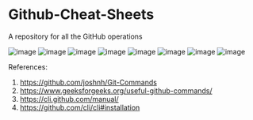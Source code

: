 # Github-Cheat-Sheets
A repository for all the GitHub operations

![image](https://github.com/user-attachments/assets/f5228b09-021c-47bc-8d43-70d8616f8bba)
![image](https://github.com/user-attachments/assets/731dbbbc-b77e-46bc-ab48-22a0fe5735e6)
![image](https://github.com/user-attachments/assets/a7a617c4-5872-421d-bd51-aea0e4286aab)
![image](https://github.com/user-attachments/assets/5be7e54d-68dc-4442-8a01-b344162b214a)
![image](https://github.com/user-attachments/assets/6eb3bc79-6125-496a-abf2-9d6cf1e3657c)
![image](https://github.com/user-attachments/assets/94a1f752-447b-471d-a077-da0496cd86c2)
![image](https://github.com/user-attachments/assets/9886660f-065f-41a9-b10d-02209346b0fe)
![image](https://github.com/user-attachments/assets/1f3cf744-dbfa-4d5d-9380-cc2b79d6bdc9)







References:
1. https://github.com/joshnh/Git-Commands
2. https://www.geeksforgeeks.org/useful-github-commands/
3. https://cli.github.com/manual/
4. https://github.com/cli/cli#installation
